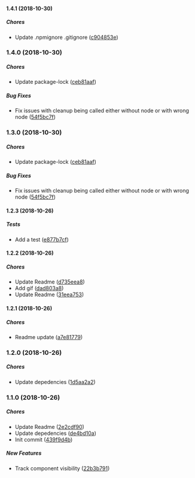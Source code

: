 #### 1.4.1 (2018-10-30)

##### Chores

*  Update .npmignore .gitignore ([c904853e](https://github.com/AvraamMavridis/react-intersection-visible-hook/commit/c904853e7b6505fe415c00456fa85a6139448314))

### 1.4.0 (2018-10-30)

##### Chores

*  Update package-lock ([ceb81aaf](https://github.com/AvraamMavridis/react-intersection-visible-hook/commit/ceb81aaf71cb075e143b38e6a126e8a76f579ee8))

##### Bug Fixes

*  Fix issues with cleanup being called either without node or with wrong node ([54f5bc7f](https://github.com/AvraamMavridis/react-intersection-visible-hook/commit/54f5bc7f3754c88dec2da466d9211f08a517a107))

### 1.3.0 (2018-10-30)

##### Chores

*  Update package-lock ([ceb81aaf](https://github.com/AvraamMavridis/react-intersection-visible-hook/commit/ceb81aaf71cb075e143b38e6a126e8a76f579ee8))

##### Bug Fixes

*  Fix issues with cleanup being called either without node or with wrong node ([54f5bc7f](https://github.com/AvraamMavridis/react-intersection-visible-hook/commit/54f5bc7f3754c88dec2da466d9211f08a517a107))

#### 1.2.3 (2018-10-26)

##### Tests

*  Add a test ([e877b7cf](https://github.com/AvraamMavridis/react-intersection-visible-hook/commit/e877b7cf3348dd42c4e0135db6fd7ff90fff103f))

#### 1.2.2 (2018-10-26)

##### Chores

*  Update Readme ([d735eea8](https://github.com/AvraamMavridis/react-intersection-visible-hook/commit/d735eea8feda94a605532c8551c5d27592662143))
*  Add gif ([dad803a8](https://github.com/AvraamMavridis/react-intersection-visible-hook/commit/dad803a80a1bdfe8ea6d351b5b3dc5748f08ef5f))
*  Update Readme ([31eea753](https://github.com/AvraamMavridis/react-intersection-visible-hook/commit/31eea7534ae2accf4b36ad4f5957d7fa64451070))

#### 1.2.1 (2018-10-26)

##### Chores

*  Readme update ([a7e81779](https://github.com/AvraamMavridis/react-intersection-visible-hook/commit/a7e8177982bdd7db58c15573f3fd114fac4195fd))

### 1.2.0 (2018-10-26)

##### Chores

*  Update depedencies ([1d5aa2a2](https://github.com/AvraamMavridis/react-intersection-visible-hook/commit/1d5aa2a20f83a782d1fc8bc4a94c066b1876e709))

### 1.1.0 (2018-10-26)

##### Chores

*  Update Readme ([2e2cdf90](https://github.com/AvraamMavridis/react-intersection-visible-hook/commit/2e2cdf90e537a4547b4ae1c8d5a75958bfdc36fa))
*  Update depedencies ([de4bd10a](https://github.com/AvraamMavridis/react-intersection-visible-hook/commit/de4bd10a8d72e7cfd9508821dcf80fab08c77aff))
*  Init commit ([439f9d4b](https://github.com/AvraamMavridis/react-intersection-visible-hook/commit/439f9d4b29763de0ea465126857cc3cf7d667a01))

##### New Features

*  Track component visibility ([22b3b791](https://github.com/AvraamMavridis/react-intersection-visible-hook/commit/22b3b791b96fdb8e40c59cfce22951ebb21e5874))

